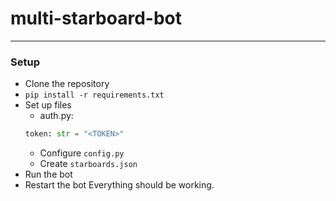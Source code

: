 # multi-starboard-bot

---

### Setup
- Clone the repository
- `pip install -r requirements.txt`
- Set up files
  - auth.py: 
  ```py
  token: str = "<TOKEN>"
  ```
  - Configure `config.py`
  - Create `starboards.json`
- Run the bot
- Restart the bot
Everything should be working.